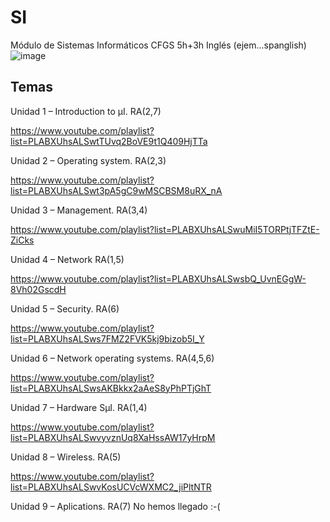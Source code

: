 # SI
Módulo de Sistemas Informáticos CFGS 5h+3h Inglés (ejem...spanglish)
![image](https://user-images.githubusercontent.com/43112835/169299755-7e9961e2-1659-46c3-bb00-824b8406ee00.png)


Temas
---

 Unidad 1 – Introduction to µI. RA(2,7)

https://www.youtube.com/playlist?list=PLABXUhsALSwtTUvq2BoVE9t1Q409HjTTa

 Unidad 2 – Operating system. RA(2,3) 

https://www.youtube.com/playlist?list=PLABXUhsALSwt3pA5gC9wMSCBSM8uRX_nA

 Unidad 3 – Management. RA(3,4)

https://www.youtube.com/playlist?list=PLABXUhsALSwuMiI5TORPtjTFZtE-ZiCks

Unidad 4 – Network RA(1,5)

https://www.youtube.com/playlist?list=PLABXUhsALSwsbQ_UvnEGgW-8Vh02GscdH

Unidad 5 – Security. RA(6)

https://www.youtube.com/playlist?list=PLABXUhsALSws7FMZ2FVK5kj9bizob5I_Y

 Unidad 6 – Network operating systems. RA(4,5,6)

https://www.youtube.com/playlist?list=PLABXUhsALSwsAKBkkx2aAeS8yPhPTjGhT

Unidad 7 – Hardware SµI. RA(1,4)

https://www.youtube.com/playlist?list=PLABXUhsALSwvyvznUq8XaHssAW17yHrpM

Unidad 8 – Wireless. RA(5)

https://www.youtube.com/playlist?list=PLABXUhsALSwvKosUCVcWXMC2_jiPltNTR

Unidad 9 – Aplications. RA(7)
No hemos llegado :-(

